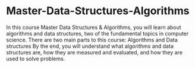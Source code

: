 # Master-Data-Structures-Algorithms
In this course Master Data Structures &amp; Algorithms, you will learn about algorithms and data structures, two of the fundamental topics in computer science. There are two main parts to this course:  Algorithms and Data structures  By the end, you will understand what algorithms and data structures are, how they are measured and evaluated, and how they are used to solve problems.
